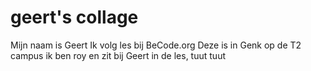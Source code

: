 # geert's collage
Mijn naam is Geert
Ik volg les bij BeCode.org
Deze is in Genk op de T2 campus
ik ben roy en zit bij Geert in de les, tuut tuut

